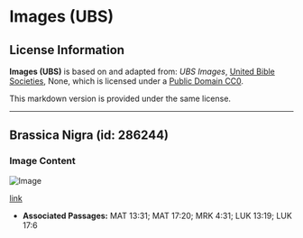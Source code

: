 # Images (UBS)

## License Information

**Images (UBS)** is based on and adapted from: _UBS Images_, [United Bible Societies](https://unitedbiblesocieties.org/), None, which is licensed under a [Public Domain CC0](https://creativecommons.org/public-domain/cc0/).

This markdown version is provided under the same license.



--------------------------------

## Brassica Nigra (id: 286244)

### Image Content

![Image](https://cdn.aquifer.bible/aquifer-content/resources/Media/WEB-0087_brassica_nigra.jpg)

[link](https://cdn.aquifer.bible/aquifer-content/resources/Media/WEB-0087_brassica_nigra.jpg)

* **Associated Passages:** MAT 13:31; MAT 17:20; MRK 4:31; LUK 13:19; LUK 17:6


